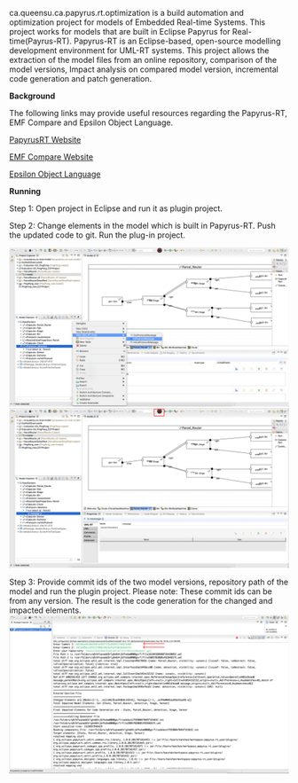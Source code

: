 
ca.queensu.ca.papyrus.rt.optimization is a build automation and optimization project for models of Embedded Real-time Systems. This project works for models that are built in Eclipse Papyrus for Real-time(Payrus-RT). Papyrus-RT is an Eclipse-based, open-source modelling development environment for UML-RT systems. This project allows the extraction of the model files from an online repository, comparison of the model versions, Impact analysis on compared model version, incremental code generation and patch generation.

**Background**

The following links may provide useful resources regarding the Papyrus-RT, EMF Compare and Epsilon Object Language.

[PapyrusRT Website](https://www.eclipse.org/papyrus-rt/)

[EMF Compare Website](https://www.eclipse.org/emf/compare/)

[Epsilon Object Language](https://www.eclipse.org/epsilon/doc/eol/)

**Running**

Step 1: Open project in Eclipse and run it as plugin project. 

Step 2: Change elements in the model which is built in Papyrus-RT. Push the updated code to git. Run the plug-in project.

![Alt text](https://github.com/kanchan345/ca.queensu.cs.papyrus.rt.optimization/blob/master/screenshots/fig1.png)
![Alt text](https://github.com/kanchan345/ca.queensu.cs.papyrus.rt.optimization/blob/master/screenshots/fig2.png)

Step 3: Provide commit ids of the two model versions, repository path of the model and run the plugin project. Please note: These commit ids can be from any version. The result is the code generation for the changed and impacted elements.
![Alt text](https://github.com/kanchan345/ca.queensu.cs.papyrus.rt.optimization/blob/master/screenshots/fig3.png)










